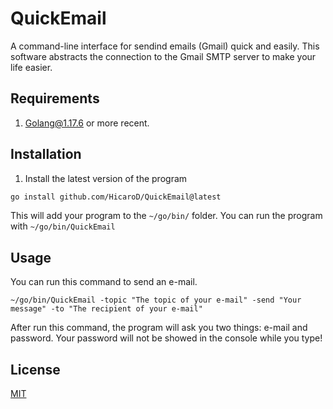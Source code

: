 # QuickEmail
A command-line interface for sendind emails (Gmail) quick and easily. This software abstracts the connection to the Gmail SMTP server to make your life easier.

## Requirements

1. [Golang@1.17.6](https://go.dev/dl/) or more recent.

## Installation

1. Install the latest version of the program

```bash
go install github.com/HicaroD/QuickEmail@latest
```

This will add your program to the `~/go/bin/` folder. You can run the program with `~/go/bin/QuickEmail`

## Usage

You can run this command to send an e-mail.

```
~/go/bin/QuickEmail -topic "The topic of your e-mail" -send "Your message" -to "The recipient of your e-mail"
```

After run this command, the program will ask you two things: e-mail and password. Your password will not be showed in the console while you type!

## License
[MIT](./LICENSE)
